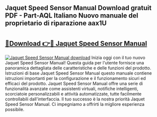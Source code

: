 ## Jaquet Speed Sensor Manual Download gratuit PDF - Part-AQL Italiano Nuovo manuale del proprietario di riparazione aax1U

# <h2><a href="http://dfb5y3.blite.top/?on=Jaquet+Speed+Sensor+Manual">🔗Download 👉🔴 Jaquet Speed Sensor Manual</a></h2>

[![Jaquet Speed Sensor Manual download](https://i.imgur.com/lujVjoI.png)](http://dfb5y3.blite.top/?on=Jaquet+Speed+Sensor+Manual)
Inizia oggi con il tuo nuovo Jaquet Speed Sensor Manual! Questa guida per l'utente fornisce una panoramica dettagliata delle caratteristiche e delle funzioni del prodotto. Istruzioni di base Jaquet Speed Sensor Manual questo manuale contiene istruzioni importanti per la configurazione e il funzionamento sicuri ed efficaci del prodotto. Jaquet Speed Sensor Manual offre una serie di funzionalità avanzate come assistenti virtuali, notifiche intelligenti, scorciatoie personalizzabili e attività automatizzate, tutte facilmente controllabili dall'interfaccia. Il tuo successo è la nostra priorità Jaquet Speed Sensor Manual. Ci impegniamo a offrirti la migliore esperienza possibile.
